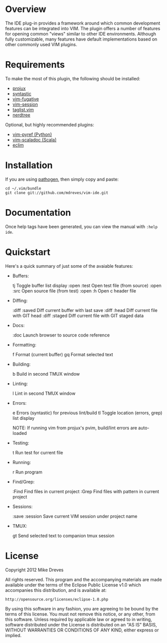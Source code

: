 # Overview

The IDE plug-in provides a framework around which common development features
can be integrated into VIM. The plugin offers a number of features for opening
common "views" similar to other IDE environments. Although fully customizable,
many features have default implementations based on other commonly used VIM
plugins.

# Requirements

To make the most of this plugin, the following should be installed:

  - [projux](https://github.com/mdreves/projux)
  - [syntastic](https://github.com/scrooloose/syntastic)
  - [vim-fugative](https://github.com/tpope/vim-fugitive)
  - [vim-session](https://github.com/xolox/vim-session)
  - [taglist.vim](https://github.com/vim-scripts/taglist.vim)
  - [nerdtree](https://github.com/scrooloose/nerdtree)

Optional, but highly recommended plugins:
  - [vim-pyref (Python)](https://github.com/xolox/vim-pyref)
  - [vim-scaladoc (Scala)](https://github.com/mdreves/vim-scaladoc)
  - [eclim](http://eclim.org/)

# Installation

If you are using [pathogen](https://github.com/tpope/vim-pathogen), then
simply copy and paste:

    cd ~/.vim/bundle
    git clone git://github.com/mdreves/vim-ide.git

# Documentation

Once help tags have been generated, you can view the manual with
`:help ide`.

# Quickstart

Here's a quick summary of just some of the avaiable features:

* Buffers:

    tj                          Toggle buffer list display
    :open :test                 Open test file (from source)
    :open :src                  Open source file (from test)
    :open :h                    Open c header file

* Diffing:

    :diff :saved                Diff current buffer with last save
    :diff :head                 Diff current file with GIT head
    :diff :staged               Diff current file with GIT staged data

* Docs:

    :doc <tag>                  Launch browser to source code reference

* Formatting:

    <leader>f                   Format (current buffer)
    gq                          Format selected text

* Building:

    <leader>b                   Build in second TMUX window

* Linting:

    <leader>l                   Lint in second TMUX window

* Errors:

    <leader>e                   Errors (syntastic) for previous lint/build
    tl                          Toggle location (errors, grep) list display

    NOTE: If running vim from projux's pvim, build/lint errors are auto-loaded

* Testing:

    <leader>t                   Run test for current file

* Running:

    <leader>r                   Run program

* Find/Grep:

    :Find <glob>                Find files in current project
    :Grep <pat>                 Find files with pattern in current project

* Sessions:

    :save :session              Save current VIM session under project name

* TMUX:

    gt                          Send selected text to companion tmux session


# License

Copyright 2012 Mike Dreves

All rights reserved. This program and the accompanying materials
are made available under the terms of the Eclipse Public License v1.0
which accompanies this distribution, and is available at:

    http://opensource.org/licenses/eclipse-1.0.php

By using this software in any fashion, you are agreeing to be bound
by the terms of this license. You must not remove this notice, or any
other, from this software. Unless required by applicable law or agreed
to in writing, software distributed under the License is distributed
on an "AS IS" BASIS, WITHOUT WARRANTIES OR CONDITIONS OF ANY KIND,
either express or implied.
